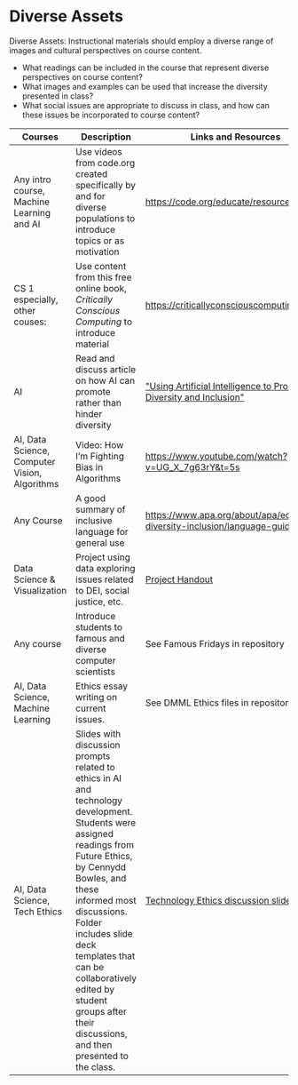 # Diverse Assets
Diverse Assets: Instructional materials should employ a diverse range of images and cultural perspectives on course content.

- What readings can be included in the course that represent diverse perspectives on course content?
- What images and examples can be used that increase the diversity presented in class?  
- What social issues are appropriate to discuss in class, and how can these issues be incorporated to course content?


| Courses | Description | Links and Resources
| --- | --- | --- |
| Any intro course, Machine Learning and AI | Use videos from code.org created specifically by and for diverse populations to introduce topics or as motivation |  https://code.org/educate/resources/videos |
| CS 1 especially, other couses: | Use content from this free online book, *Critically Conscious Computing* to introduce material | https://criticallyconsciouscomputing.org/ |
| AI | Read and discuss article on how AI can promote rather than hinder diversity | ["Using Artificial Intelligence to Promote Diversity and Inclusion"](https://www.information-age.com/using-artificial-intelligence-to-promote-diversity-inclusion-123500943/) |
| AI, Data Science, Computer Vision, Algorithms | Video: How I’m Fighting Bias in Algorithms | https://www.youtube.com/watch?v=UG_X_7g63rY&t=5s |
| Any Course | A good summary of inclusive language for general use | https://www.apa.org/about/apa/equity-diversity-inclusion/language-guidelines |
| Data Science & Visualization | Project using data exploring issues related to DEI, social justice, etc.| [Project Handout](https://sites.google.com/elon.edu/csc1100-finalproject/overview) |
| Any course | Introduce students to famous and diverse computer scientists | See Famous Fridays in repository |
| AI, Data Science, Machine Learning | Ethics essay writing on current issues. | See DMML Ethics files in repository |
| AI, Data Science, Tech Ethics | Slides with discussion prompts related to ethics in AI and technology development. Students were assigned readings from Future Ethics, by Cennydd Bowles, and these informed most discussions. Folder includes slide deck templates that can be collaboratively edited by student groups after their discussions, and then presented to the class. | [Technology Ethics discussion slides](https://drive.google.com/drive/folders/1TV3CgrtV3feE6WeTx8zSG3Ioo32TyAw_?usp=drive_link) |
